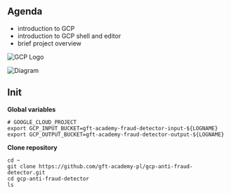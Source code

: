 

## Agenda

- introduction to GCP
- introduction to GCP shell and editor
- brief project overview

![GCP Logo](https://raw.githubusercontent.com/gft-academy-pl/gcp-anti-fraud-detector/master/assets/google-cloud-platform.png)

![Diagram](https://github.com/gft-academy-pl/gcp-anti-fraud-detector/blob/master/assets/GFT%20Academy%20-%20anti%20fraud%20detector.png?raw=true)

## Init

**Global variables**

```
# GOOGLE_CLOUD_PROJECT
export GCP_INPUT_BUCKET=gft-academy-fraud-detector-input-${LOGNAME}
export GCP_OUTPUT_BUCKET=gft-academy-fraud-detector-output-${LOGNAME}
```

**Clone repository**

```
cd ~
git clone https://github.com/gft-academy-pl/gcp-anti-fraud-detector.git
cd gcp-anti-fraud-detector
ls
```

